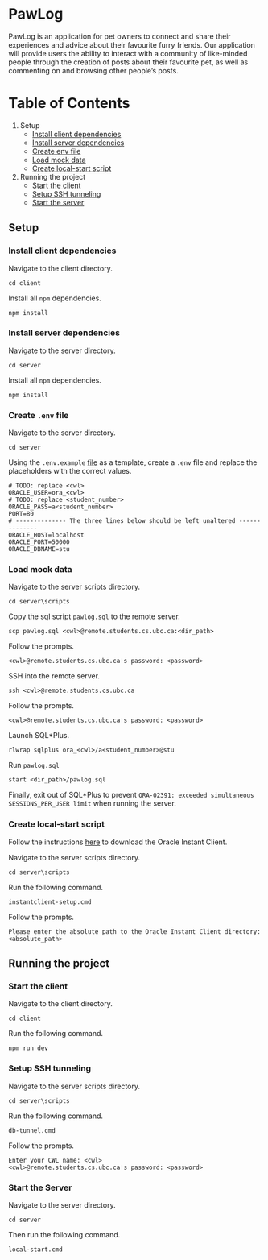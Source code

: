 # PawLog

PawLog is an application for pet owners to connect and share their experiences and advice about their favourite furry friends. Our application will provide users the ability to interact with a community of like-minded people through the creation of posts about their favourite pet, as well as commenting on and browsing other people’s posts.

# Table of Contents

1. Setup
    - [Install client dependencies](#install-client-dependencies)
    - [Install server dependencies](#install-server-dependencies)
    - [Create env file](#create-env-file)
    - [Load mock data](#load-mock-data)
    - [Create local-start script](#create-local-start-script)
2. Running the project
    - [Start the client](#start-the-client)
    - [Setup SSH tunneling](#setup-ssh-tunneling)
    - [Start the server](#start-the-server)

## Setup

### Install client dependencies

Navigate to the client directory.

```
cd client
```

Install all `npm` dependencies.

```
npm install
```

### Install server dependencies

Navigate to the server directory.

```
cd server
```

Install all `npm` dependencies.

```
npm install
```

### Create `.env` file

Navigate to the server directory.

```
cd server
```

Using the `.env.example` [file](https://github.com/jamiema1/pawlog/blob/main/server/.env.example) as a template, create a `.env` file and replace the placeholders with the correct values.

```
# TODO: replace <cwl>
ORACLE_USER=ora_<cwl>
# TODO: replace <student_number>
ORACLE_PASS=a<student_number> 
PORT=80 
# -------------- The three lines below should be left unaltered -------------- 
ORACLE_HOST=localhost 
ORACLE_PORT=50000
ORACLE_DBNAME=stu 
```

### Load mock data

Navigate to the server scripts directory.

```
cd server\scripts
```

Copy the sql script `pawlog.sql` to the remote server.

```
scp pawlog.sql <cwl>@remote.students.cs.ubc.ca:<dir_path>
```

Follow the prompts.

```
<cwl>@remote.students.cs.ubc.ca's password: <password>
```

SSH into the remote server.

```
ssh <cwl>@remote.students.cs.ubc.ca
```

Follow the prompts.

```
<cwl>@remote.students.cs.ubc.ca's password: <password>
```

Launch SQL*Plus.

```
rlwrap sqlplus ora_<cwl>/a<student_number>@stu
```

Run `pawlog.sql`

```
start <dir_path>/pawlog.sql
```

Finally, exit out of SQL*Plus to prevent `ORA-02391: exceeded simultaneous SESSIONS_PER_USER limit` when running the server.

### Create local-start script

Follow the instructions [here](https://www.students.cs.ubc.ca/~cs-304/resources/javascript-oracle-resources/node-setup.html#:~:text=Oracle%20Instant%20Client%20Installation%20and%20Configuration%3A) to download the Oracle Instant Client.

Navigate to the server scripts directory.

```
cd server\scripts
```

Run the following command.

```
instantclient-setup.cmd
```

Follow the prompts.

```
Please enter the absolute path to the Oracle Instant Client directory: <absolute_path>
```

## Running the project

### Start the client

Navigate to the client directory.

```
cd client
```

Run the following command.

```
npm run dev
```

### Setup SSH tunneling

Navigate to the server scripts directory.

```
cd server\scripts
```

Run the following command.

```
db-tunnel.cmd
```

Follow the prompts.

```
Enter your CWL name: <cwl>
<cwl>@remote.students.cs.ubc.ca's password: <password>
```

### Start the Server

Navigate to the server directory.

```
cd server
```

Then run the following command.

```
local-start.cmd
```
